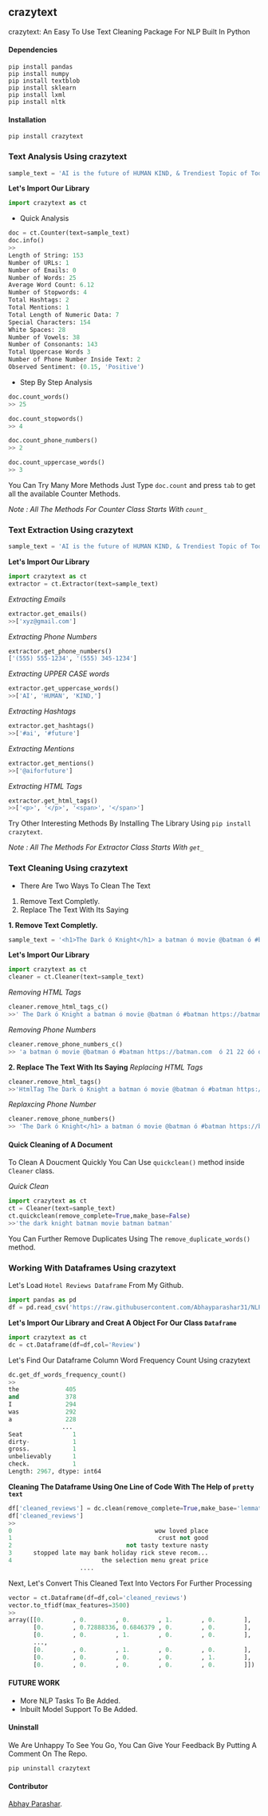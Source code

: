 ## crazytext

crazytext: An Easy To Use Text Cleaning Package For NLP Built In Python

#### Dependencies
```
pip install pandas
pip install numpy
pip install textblob
pip install sklearn
pip install lxml
pip install nltk
```

#### Installation

`pip install crazytext`




### Text Analysis Using crazytext

```python
sample_text = 'AI is the future of HUMAN KIND, & Trendiest Topic of Today. #ai #future @aiforfuture https://ai.com  (555) 555-1234  <p> Mobile Number </p> (555) 345-1234  <span>Pincode:</span> 224 '
```

**Let's Import Our Library**
```python
import crazytext as ct
```

* Quick Analysis

```python
doc = ct.Counter(text=sample_text)
doc.info()
>>
Length of String: 153
Number of URLs: 1
Number of Emails: 0
Number of Words: 25
Average Word Count: 6.12
Number of Stopwords: 4
Total Hashtags: 2
Total Mentions: 1
Total Length of Numeric Data: 7
Special Characters: 154
White Spaces: 28
Number of Vowels: 38
Number of Consonants: 143
Total Uppercase Words 3
Number of Phone Number Inside Text: 2
Observed Sentiment: (0.15, 'Positive')
```

* Step By Step Analysis

```python
doc.count_words()
>> 25

doc.count_stopwords()
>> 4

doc.count_phone_numbers()
>> 2

doc.count_uppercase_words()
>> 3

```
You Can Try Many More Methods Just Type `doc.count` and press `tab` to get all the available Counter Methods.

*Note : All The Methods For Counter Class Starts With `count_`*


### Text Extraction Using crazytext

```python
sample_text = 'AI is the future of HUMAN KIND, & Trendiest Topic of Today. #ai #future @aiforfuture www.ai.com (555) 555-1234  xyz@gmail.com <p> Mobile Number </p> (555) 345-1234  <span>Pincode:</span> 224 '
```

**Let's Import Our Library**
```python
import crazytext as ct
extractor = ct.Extractor(text=sample_text)
```

*Extracting Emails* 
```python
extractor.get_emails()
>>['xyz@gmail.com']
```

*Extracting Phone Numbers*
```python
extractor.get_phone_numbers()
['(555) 555-1234', '(555) 345-1234']
```

*Extracting UPPER CASE words*
```python
extractor.get_uppercase_words()
>>['AI', 'HUMAN', 'KIND,']
```


*Extracting Hashtags*
```python
extractor.get_hashtags()
>>['#ai', '#future']
```

*Extracting Mentions*
```python
extractor.get_mentions()
>>['@aiforfuture']
```

*Extracting HTML Tags*
```python
extractor.get_html_tags()
>>['<p>', '</p>', '<span>', '</span>']
```

Try Other Interesting Methods By Installing The Library Using `pip install crazytext`. 

*Note : All The Methods For Extractor Class Starts With `get_`*

### Text Cleaning Using crazytext

* There Are Two Ways To Clean The Text
1. Remove Text Completly.
2. Replace The Text With Its Saying

**1.  Remove Text Completly.**
```python
sample_text = '<h1>The Dark ó Knight</h1> a batman ó movie @batman ó #batman https://batman.com (555) 555-1234 ó 21 22 óó ó'
```
**Let's Import Our Library**
```python
import crazytext as ct
cleaner = ct.Cleaner(text=sample_text)
```

*Removing HTML Tags*
```python
cleaner.remove_html_tags_c()
>>' The Dark ó Knight a batman ó movie @batman ó #batman https://batman.com (555) 555-1234 ó 21 22 óó ó'
```

*Removing Phone Numbers*
```python
cleaner.remove_phone_numbers_c()
>> 'a batman ó movie @batman ó #batman https://batman.com  ó 21 22 óó ó'
```
**2. Replace The Text With Its Saying**
*Replacing HTML Tags*
```python
cleaner.remove_html_tags()
>>'HtmlTag The Dark ó Knight a batman ó movie @batman ó #batman https://batman.com (555) 555-1234 ó 21 22 óó ó'
```

*Replaxcing Phone Number*
```python
cleaner.remove_phone_numbers()
>> 'The Dark ó Knight</h1> a batman ó movie @batman ó #batman https://batman.com PhoneNumber ó 21 22 óó ó'
```

#### Quick Cleaning of A Document
To Clean A Doucment Quickly You Can Use `quickclean()` method inside `Cleaner` class.

*Quick Clean*
```python
import crazytext as ct
ct = Cleaner(text=sample_text)
ct.quickclean(remove_complete=True,make_base=False)
>>'the dark knight batman movie batman batman'
```
You Can Further Remove Duplicates Using The `remove_duplicate_words()` method. 

### Working With Dataframes Using crazytext
Let's Load `Hotel Reviews Dataframe` From My Github.
```python
import pandas as pd
df = pd.read_csv('https://raw.githubusercontent.com/Abhayparashar31/NLPP_sentiment-analsis-on-hotel-review/main/Restaurant_Reviews.tsv',delimiter = "\t",quoting=3)
```

**Let's Import Our Library and Creat A Object For Our Class `Dataframe`**
```python
import crazytext as ct
dc = ct.Dataframe(df=df,col='Review')
```

Let's Find Our Dataframe Column Word Frequency Count Using crazytext

```python
dc.get_df_words_frequency_count()
>>
the             405
and             378
I               294
was             292
a               228
               ... 
Seat              1
dirty-            1
gross.            1
unbelievably      1
check.            1
Length: 2967, dtype: int64
```

**Cleaning The Dataframe Using One Line of Code With The Help of `pretty text`**

```python
df['cleaned_reviews'] = dc.clean(remove_complete=True,make_base='lemmatization')
df['cleaned_reviews']
>>
0                                        wow loved place
1                                         crust not good
2                                not tasty texture nasty
3      stopped late may bank holiday rick steve recom...
4                         the selection menu great price
                    ....
```

Next, Let's Convert This Cleaned Text Into Vectors For Further Processing
```python
vector = ct.Dataframe(df=df,col='cleaned_reviews')
vector.to_tfidf(max_features=3500)
>>
array([[0.        , 0.        , 0.        , 1.        , 0.        ],
       [0.        , 0.72888336, 0.6846379 , 0.        , 0.        ],
       [0.        , 0.        , 1.        , 0.        , 0.        ],
       ...,
       [0.        , 0.        , 1.        , 0.        , 0.        ],
       [0.        , 0.        , 0.        , 0.        , 1.        ],
       [0.        , 0.        , 0.        , 0.        , 0.        ]])

```

#### FUTURE WORK
* More NLP Tasks To Be Added.
* Inbuilt Model Support To Be Added.



#### Uninstall
We Are Unhappy To See You Go, You Can Give Your Feedback By Putting A Comment On The Repo.

`pip uninstall crazytext`

#### Contributor
[Abhay Parashar](https://github.com/Abhayparashar31).
